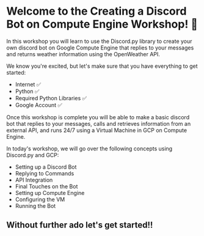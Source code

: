 # Welcome to the Creating a Discord Bot on Compute Engine Workshop! 📣

In this workshop you will learn to use the Discord.py library to create your own discord bot on Google Compute Engine that replies to your messages and returns weather information using the OpenWeather API.

We know you're excited, but let's make sure that you have everything to get started:
- Internet ✅
- Python ✅
- Required Python Libraries ✅
- Google Account ✅

Once this workshop is complete you will be able to make a basic discord bot that replies to your messages, calls and retrieves information from an external API, and runs 24/7 using a Virtual Machine in GCP on Compute Engine.

In today's workshop, we will go over the following concepts using Discord.py and GCP:
- Setting up a Discord Bot
- Replying to Commands
- API Integration
- Final Touches on the Bot
- Setting up Compute Engine
- Configuring the VM
- Running the Bot

## Without further ado let's get started!!

